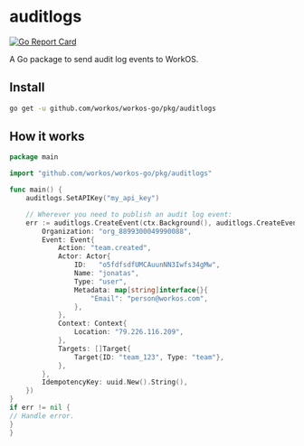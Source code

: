 # auditlogs

[![Go Report Card](https://img.shields.io/badge/dev-reference-007d9c?logo=go&logoColor=white&style=flat)](https://pkg.go.dev/github.com/workos/workos-go/pkg/auditlogs)

A Go package to send audit log events to WorkOS.

## Install

```sh
go get -u github.com/workos/workos-go/pkg/auditlogs
```

## How it works

```go
package main

import "github.com/workos/workos-go/pkg/auditlogs"

func main() {
	auditlogs.SetAPIKey("my_api_key")

	// Wherever you need to publish an audit log event:
	err := auditlogs.CreateEvent(ctx.Background(), auditlogs.CreateEventOpts{
		Organization: "org_8899300049990088",
		Event: Event{
			Action: "team.created",
			Actor: Actor{
				ID:   "o5fdfsdfUMCAuunNN3Iwfs34gMw",
				Name: "jonatas",
				Type: "user",
				Metadata: map[string]interface{}{
					"Email": "person@workos.com",
				},
			},
			Context: Context{
				Location: "79.226.116.209",
			},
			Targets: []Target{
				Target{ID: "team_123", Type: "team"},
			},
		},
		IdempotencyKey: uuid.New().String(),
	})
}
if err != nil {
// Handle error.
}
}
```
